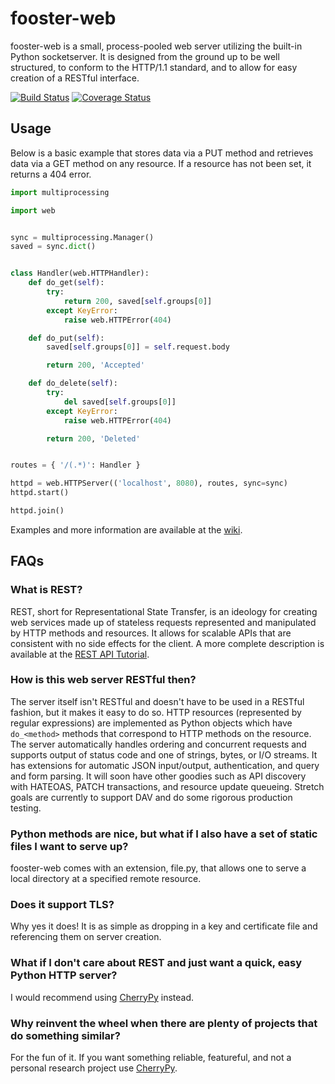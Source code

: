 fooster-web
===========
fooster-web is a small, process-pooled web server utilizing the built-in Python socketserver. It is designed from the ground up to be well structured, to conform to the HTTP/1.1 standard, and to allow for easy creation of a RESTful interface.

[![Build Status](http://img.shields.io/travis/fkmclane/python-fooster-web.svg)](https://travis-ci.org/fkmclane/python-fooster-web) [![Coverage Status](https://img.shields.io/codecov/c/github/fkmclane/python-fooster-web.svg)](https://img.shields.io/codecov/c/github/fkmclane/python-fooster-web.svg)


Usage
-----
Below is a basic example that stores data via a PUT method and retrieves data via a GET method on any resource. If a resource has not been set, it returns a 404 error.

```python
import multiprocessing

import web


sync = multiprocessing.Manager()
saved = sync.dict()


class Handler(web.HTTPHandler):
	def do_get(self):
		try:
			return 200, saved[self.groups[0]]
		except KeyError:
			raise web.HTTPError(404)

	def do_put(self):
		saved[self.groups[0]] = self.request.body

		return 200, 'Accepted'

	def do_delete(self):
		try:
			del saved[self.groups[0]]
		except KeyError:
			raise web.HTTPError(404)

		return 200, 'Deleted'


routes = { '/(.*)': Handler }

httpd = web.HTTPServer(('localhost', 8080), routes, sync=sync)
httpd.start()

httpd.join()
```

Examples and more information are available at the [wiki](https://github.com/fkmclane/python-fooster-web/wiki).


FAQs
---
### What is REST? ###
REST, short for Representational State Transfer, is an ideology for creating web services made up of stateless requests represented and manipulated by HTTP methods and resources. It allows for scalable APIs that are consistent with no side effects for the client. A more complete description is available at the [REST API Tutorial](http://www.restapitutorial.com/lessons/whatisrest.html).

### How is this web server RESTful then? ###
The server itself isn't RESTful and doesn't have to be used in a RESTful fashion, but it makes it easy to do so. HTTP resources (represented by regular expressions) are implemented as Python objects which have `do_<method>` methods that correspond to HTTP methods on the resource. The server automatically handles ordering and concurrent requests and supports output of status code and one of strings, bytes, or I/O streams. It has extensions for automatic JSON input/output, authentication, and query and form parsing. It will soon have other goodies such as API discovery with HATEOAS, PATCH transactions, and resource update queueing. Stretch goals are currently to support DAV and do some rigorous production testing.

### Python methods are nice, but what if I also have a set of static files I want to serve up? ###
fooster-web comes with an extension, file.py, that allows one to serve a local directory at a specified remote resource.

### Does it support TLS? ###
Why yes it does! It is as simple as dropping in a key and certificate file and referencing them on server creation.

### What if I don't care about REST and just want a quick, easy Python HTTP server? ###
I would recommend using [CherryPy](http://www.cherrypy.org/) instead.

### Why reinvent the wheel when there are plenty of projects that do something similar? ###
For the fun of it. If you want something reliable, featureful, and not a personal research project use [CherryPy](http://www.cherrypy.org/).
